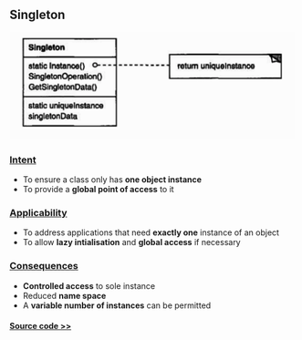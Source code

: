 ## Singleton

<img src="singleton.png" alt="Singleton" width=500px /> 

### [Intent](#)
- To ensure a class only has **one object instance**
- To provide a **global point of access** to it 

### [Applicability](#)
- To address applications that need **exactly one** instance of an object
- To allow **lazy intialisation** and **global access** if necessary

### [Consequences](#)
- **Controlled access** to sole instance
- Reduced **name space**
- A **variable number of instances** can be permitted

#### [Source code >>](singleton/)